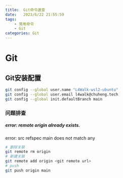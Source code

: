 ```yaml
---
title:  Git命令速查
date:   2023/6/22 21:55:59
tags:   
    - 常用命令
    - Git
categories: Git
---
```


# Git

## Git安装配置

```bash
git config --global user.name "L4Walk-wsl2-ubuntu"
git config --global user.email l4walk@chuheng.tech
git config --global init.defaultBranch main
```



### 问题排查

##### error: remote origin already exists.
error: src refspec main does not match any

```bash
# 删除关联
git remote rm origin
# 新建关联
git remote add origin <git remote url>
# push
git push origin main
```

